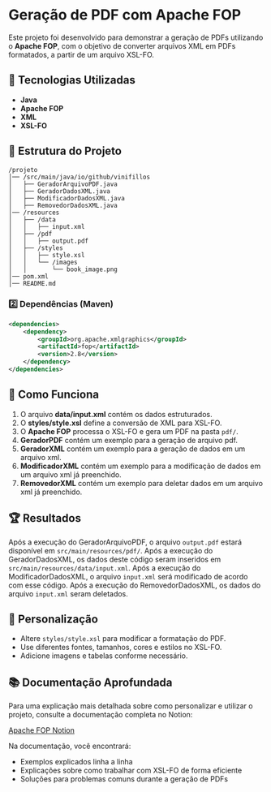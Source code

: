 # Geração de PDF com Apache FOP

Este projeto foi desenvolvido para demonstrar a geração de PDFs utilizando o **Apache FOP**, com o objetivo de converter arquivos XML em PDFs formatados, a partir de um arquivo XSL-FO.

## 📌 Tecnologias Utilizadas
- **Java**
- **Apache FOP**
- **XML**
- **XSL-FO**

## 📂 Estrutura do Projeto
```
/projeto
│── /src/main/java/io/github/vinifillos
│   ├── GeradorArquivoPDF.java
│   ├── GeradorDadosXML.java
│   ├── ModificadorDadosXML.java
│   ├── RemovedorDadosXML.java
│── /resources
│   ├── /data
│   │   ├── input.xml
│   ├── /pdf
│   │   ├── output.pdf
│   ├── /styles
│   │   ├── style.xsl
│   │   └── /images
│   │       └── book_image.png
│── pom.xml
│── README.md
```

### 2️⃣ Dependências (Maven)
```xml
<dependencies>
    <dependency>
        <groupId>org.apache.xmlgraphics</groupId>
        <artifactId>fop</artifactId>
        <version>2.8</version>
    </dependency>
</dependencies>
```

## 📝 Como Funciona
1. O arquivo **data/input.xml** contém os dados estruturados.
2. O **styles/style.xsl** define a conversão de XML para XSL-FO.
3. O **Apache FOP** processa o XSL-FO e gera um PDF na pasta `pdf/`.
4. **GeradorPDF** contém um exemplo para a geração de arquivo pdf.
5. **GeradorXML** contém um exemplo para a geração de dados em um arquivo xml.
6. **ModificadorXML** contém um exemplo para a modificação de dados em um arquivo xml já preenchido.
7. **RemovedorXML** contém um exemplo para deletar dados em um arquivo xml já preenchido.

## 🏆 Resultados
Após a execução do GeradorArquivoPDF, o arquivo `output.pdf` estará disponível em `src/main/resources/pdf/`.
Após a execução do GeradorDadosXML, os dados deste código seram inseridos em `src/main/resources/data/input.xml`.
Após a execução do ModificadorDadosXML, o arquivo `input.xml` será modificado de acordo com esse código.
Após a execução do RemovedorDadosXML, os dados do arquivo `input.xml` seram deletados.

## 📌 Personalização
- Altere `styles/style.xsl` para modificar a formatação do PDF.
- Use diferentes fontes, tamanhos, cores e estilos no XSL-FO.
- Adicione imagens e tabelas conforme necessário.

## 📚 Documentação Aprofundada

Para uma explicação mais detalhada sobre como personalizar e utilizar o projeto, consulte a documentação completa no Notion:

[Apache FOP Notion](encouraging-second-4fd.notion.site/Apache-FOP-1ba0986205bb809b80a9ff4850b242db?pvs=73)

Na documentação, você encontrará:
- Exemplos explicados linha a linha
- Explicações sobre como trabalhar com XSL-FO de forma eficiente
- Soluções para problemas comuns durante a geração de PDFs
  
